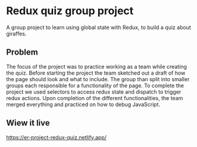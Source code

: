 # Redux quiz group project

A group project to learn using global state with Redux, to build a quiz about giraffes. 

## Problem

The focus of the project was to practice working as a team while creating the quiz. Before starting the project the team sketched out a draft of how the page should look and what to include. The group than split into smaller groups each responsible for a functionality of the page. To complete the project we used selectors to access redux state and dispatch to trigger redux actions. Upon completion of the different functionalities, the team merged everything and practiced on how to debug JavaScript.

## Wiew it live

https://er-project-redux-quiz.netlify.app/





